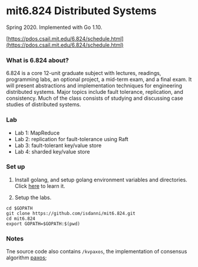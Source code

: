 # mit6.824 Distributed Systems

Spring 2020. Implemented with Go 1.10.

[https://pdos.csail.mit.edu/6.824/schedule.html](https://pdos.csail.mit.edu/6.824/schedule.html)

### What is 6.824 about?

6.824 is a core 12-unit graduate subject with lectures, readings, programming labs, an optional project, a mid-term exam, and a final exam. It will present abstractions and implementation techniques for engineering distributed systems. Major topics include fault tolerance, replication, and consistency. Much of the class consists of studying and discussing case studies of distributed systems.

### Lab

- Lab 1: MapReduce
- Lab 2: replication for fault-tolerance using Raft
- Lab 3: fault-tolerant key/value store
- Lab 4: sharded key/value store

### Set up

1. Install golang, and setup golang environment variables and directories. Click [here](https://github.com/golang/go/wiki/SettingGOPATH) to learn it.

2. Setup the labs.
```shell
cd $GOPATH
git clone https://github.com/isdanni/mit6.824.git
cd mit6.824
export GOPATH=$GOPATH:$(pwd)
```

### Notes

Tne source code also contains `/kvpaxos`, the implementation of consensus algorithm [paxos](https://en.wikipedia.org/wiki/Paxos_(computer_science));
